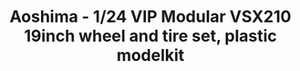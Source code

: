 ---
layout: product
title: "Aoshima - 1/24 VIP Modular VSX210 19inch wheel and tire set, plastic modelkit"
price: "TBA" 
desc: "N/A"
img_path: "/assets/img/AO52471.webp"
brand: "N/A"
available: false
special_offer: false
new: false
soon: false
cat: "010000"
subcat: "013700"
subsubcat: "0N/A"
sifra: "AO52471"
popular: false
spec: false
---